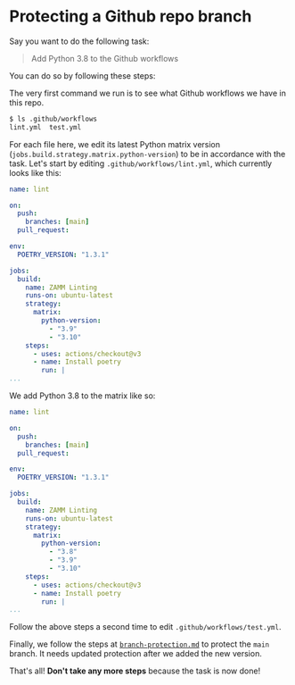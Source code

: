 # Protecting a Github repo branch

Say you want to do the following task:

> Add Python 3.8 to the Github workflows

You can do so by following these steps:

The very first command we run is to see what Github workflows we have in this repo.

```bash
$ ls .github/workflows
lint.yml  test.yml
```

For each file here, we edit its latest Python matrix version (`jobs.build.strategy.matrix.python-version`) to be in accordance with the task. Let's start by editing `.github/workflows/lint.yml`, which currently looks like this:

```yaml
name: lint

on:
  push:
    branches: [main]
  pull_request:

env:
  POETRY_VERSION: "1.3.1"

jobs:
  build:
    name: ZAMM Linting
    runs-on: ubuntu-latest
    strategy:
      matrix:
        python-version:
          - "3.9"
          - "3.10"
    steps:
      - uses: actions/checkout@v3
      - name: Install poetry
        run: |
...
```

We add Python 3.8 to the matrix like so:

```yaml
name: lint

on:
  push:
    branches: [main]
  pull_request:

env:
  POETRY_VERSION: "1.3.1"

jobs:
  build:
    name: ZAMM Linting
    runs-on: ubuntu-latest
    strategy:
      matrix:
        python-version:
          - "3.8"
          - "3.9"
          - "3.10"
    steps:
      - uses: actions/checkout@v3
      - name: Install poetry
        run: |
...
```

Follow the above steps a second time to edit `.github/workflows/test.yml`.

Finally, we follow the steps at [`branch-protection.md`](/zamm/resources/tutorials/setup/repo/branch-protection.md) to protect the `main` branch. It needs updated protection after we added the new version.

That's all! **Don't take any more steps** because the task is now done!
